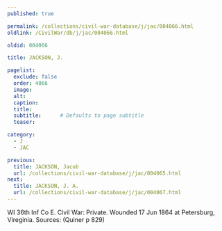 ```yaml
---
published: true

permalink: /collections/civil-war-database/j/jac/004066.html
oldlink: /CivilWar/db/j/jac/004066.html

oldid: 004066

title: JACKSON, J.

pagelist:
  exclude: false
  order: 4066
  image: 
  alt:
  caption:
  title:
  subtitle:      # Defaults to page subtitle
  teaser:

category: 
  - J 
  - JAC

previous:
  title: JACKSON, Jacob
  url: /collections/civil-war-database/j/jac/004065.html  
next:
  title: JACKSON, J. A.
  url: /collections/civil-war-database/j/jac/004067.html   
---
```

WI 36th Inf Co E. Civil War: Private. Wounded 17 Jun 1864 at Petersburg, Vireginia. Sources: (Quiner p 829)